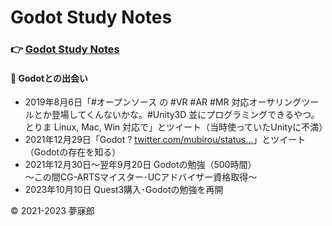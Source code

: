 # Godot Study Notes<a id="TOP"></a>

### 👉 [Godot Study Notes](./study_notes.md)

#### 📝 Godotとの出会い  
* 2019年8月6日「#オープンソース の #VR #AR #MR 対応オーサリングツールとか登場してくんないかな。#Unity3D 並にプログラミングできるやつ。とりま Linux, Mac, Win 対応で」とツイート（当時使っていたUnityに不満）  
* 2021年12月29日「Godot ? [twitter.com/mubirou/status…](https://twitter.com/mubirou/status/1158626565040721921)」とツイート（Godotの存在を知る）  
* 2021年12月30日～翌年9月20日 Godotの勉強（500時間）  
～この間CG-ARTSマイスター･UCアドバイザー資格取得～  
* 2023年10月10日 Quest3購入･Godotの勉強を再開  

© 2021-2023 夢寐郎
